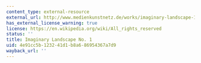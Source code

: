 ```yaml
---
content_type: external-resource
external_url: http://www.medienkunstnetz.de/works/imaginary-landscape-1/audio/1/
has_external_license_warning: true
license: https://en.wikipedia.org/wiki/All_rights_reserved
status: ''
title: Imaginary Landscape No. 1
uid: 4e91cc5b-1232-41d1-b8a6-86954367a7d9
wayback_url: ''
---
```

